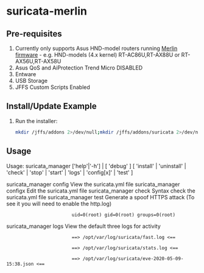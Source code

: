 # suricata-merlin

## Pre-requisites
1.  Currently only supports Asus HND-model routers running [Merlin firmware](https://github.com/RMerl/asuswrt-merlin.ng) - e.g. HND-models (4.x kernel) RT-AC86U,RT-AX88U or RT-AX56U,RT-AX58U
2.	Asus QoS and AiProtection Trend Micro DISABLED
3.  Entware
4.  USB Storage
5.  JFFS Custom Scripts Enabled

## Install/Update Example

1.  Run the installer:
	```sh
	mkdir /jffs/addons 2>/dev/null;mkdir /jffs/addons/suricata 2>/dev/null; curl -kL https://pastebin.com/raw.php?i=XhNumLMU -o /jffs/addons/suricata/suricata_manager.sh  && chmod 755 "/jffs/addons/suricata/suricata_manager.sh" && dos2unix /jffs/addons/suricata/suricata_manager.sh;/jffs/addons/suricata/suricata_manager.sh
	```

## Usage
Usage:    suricata_manager    ['help'|'-h'] | [ 'debug' ]
[ 'install' | 'uninstall' | 'check' | 'stop' | 'start' | 'logs' | 'config[x]' | 'test' ]

suricata_manager    config
					View the suricata.yml file
suricata_manager    configx
					Edit the suricata.yml file
suricata_manager    check
					Syntax check the suricata.yml file
suricata_manager    test
					Generate a spoof HTTPS attack (To see it you will need to enable the http.log)

							uid=0(root) gid=0(root) groups=0(root)
suricata_manager    logs
					View the default three logs for activity

							==> /opt/var/log/suricata/fast.log <==

							==> /opt/var/log/suricata/stats.log <==

							==> /opt/var/log/suricata/eve-2020-05-09-15:38.json <==